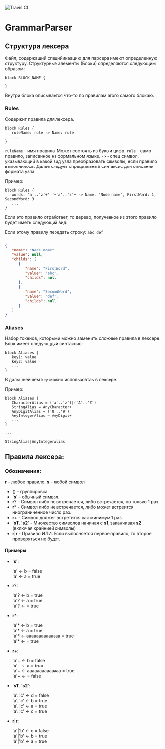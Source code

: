 ![Travis CI](https://travis-ci.org/LastSprint/GrammarParser.svg?branch=master)
# GrammarParser

## Структура лексера

Файл, содержащий специйикаацию для парсера имеют определенную структуру.
Структурные элементы (Блоки) определяются следующим образом:

```
block BLOCK_NAME {
...
}
```

Внутри блока описывается что-то по правилам этого самого блокаю.

### Rules 

Содержит правила для лексера.

```
block Rules {
   ruleName: rule -> Name: rule
   ...
}
```

`ruleName` - имя правила. Может состоять из букв и цифр.
`rule` - само правило, записанное на формальном языке.
`->` - спец символ, указывающий в какой вид узла преобразовать символы, если правило выполнилось. Далее следует спрециальный синтаксис для описания формата узла.

Пример:

```
block Rules {
   words: 'a'..'z'+' '+'a'..'z'+ -> Name: "Node name", FirstWord: 1, SecondWord: 3 
   ...
}
```

Если это правило отработает, то дерево, полученное из этого правило будет иметь следующий вид:

Если этому правилу передать строку: `abc def`

```JSON

{
   "name": "Node name",
   "value": null,
   "childs": [
      {
         "name": "FirstWord",
         "value": "abc",
         "childs": null
      },
      {
         "name": "SecondWord",
         "value": "def",
         "childs": null
      }
   ]
}

```

### Aliases

Набор токенов, которыми можно заменить сложные правила в лексере.
Блок имеет следующдий синтаксис:

```
block Aliases {
   key1: value
   key2: value
   ...
}
```

В дальшнейшем `key` можно использовтаь в лексере.

Пример:
```
block Aliases {
   CharacterAlias = ('a'..'z')|('A'..'Z')
   StringAlias = AnyCharacter+
   AnyDigitAlias = ('0'..'9')
   AnyIntegerAlias = AnyDigit+
   ...
}

...

StringAlias|AnyIntegerAlias

```

## Правила лексера:
### Обозначения:
**r** - любое правило.
**s** - любой символ

- () - группировка
- '**s**' - обычный символ.
- **r**? - Символ либо не встречается, либо встречается, но только 1 раз.
- **r**\* - Символ либо не встречается, либо может встреится ниограниченное число раз.
- **r**+ - Символ должен встретится как минимум 1 раз.
- '**s1**'..'**s2**' - Множество символов начиная с **s1**, заканчивая **s2** (включая крайнией символы)
- **r**|**r** - Правило ИЛИ. Если выполняется первое правило, то второе проверяться не будет.

#### Примеры

- '**s**':

   'a' <- b = false  
   'a' <- a = true
  
- **r**?:

   'a'? <- b = true  
   'a'? <- a = true  
   'a'? <- = true
  
- **r**\*:

   'a'* <- b = true  
   'a'* <- a = true  
   'a'* <- aaaaaaaaaaaaaa = true  
   'a'* <- = true
  
- **r**+:

   'a'+ <- b = false  
   'a'+ <- a = true  
   'a'+ <- aaaaaaaaaaaaaa = true  
   'a'+ <- = false
  
- '**s1**'..'**s2**':

   'a'..'c' <- d = false  
   'a'..'c' <- b = true  
   'a'..'c' <- a = true  
   'a'..'c' <- c = true
  
- **r**|**r**:

   'a'|'b' <- c = false  
   'a'|'b' <- b = true  
   'a'|'b' <- a = true
